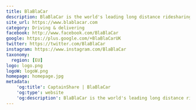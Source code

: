 ```yaml
---
title: BlaBlaCar
description: BlaBlaCar is the world's leading long distance ridesharing service, connecting drivers with empty seats to people travelling the same way.
site_url: https://www.blablacar.com
category: Driving & delivering
facebook: http://www.facebook.com/BlaBlaCar
google: https://plus.google.com/+BlaBlaCarUK
twitter: https://twitter.com/BlaBlaCar
instagram: https://www.instagram.com/BlaBlaCar
taxonomy:
  region: [EU]
logo: logo.png
logoW: logoW.png
homepage: homepage.jpg
metadata:
    'og:title': CaptainShare | BlaBlaCar
    'og:type': website
    'og:description': BlaBlaCar is the world's leading long distance ridesharing service, connecting drivers with empty seats to people travelling the same way.
---
```


